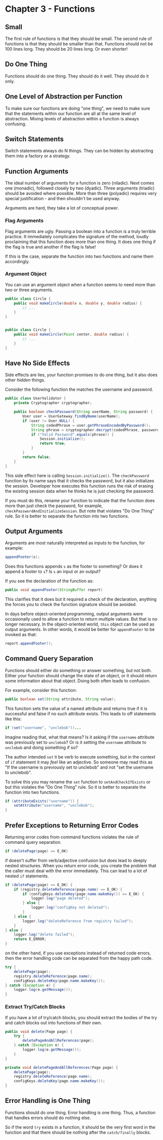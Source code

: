 # Chapter 3 - Functions

## Small

The first rule of functions is that they should be small. The second rule of functions is that they should be smaller than that. Functions should not be 100 lines long. They should be 20 lines long. Or even shorter!

## Do One Thing

Functions should do one thing. They should do it well. They should do it only.

## One Level of Abstraction per Function

To make sure our functions are doing "one thing", we need to make sure that the statements within our function are all at the same level of abstraction. Mixing levels of abstraction within a function is always confusing.

## Switch Statements

Switch statements always do N things. They can be hidden by abstracting them into a factory or a strategy.

## Function Arguments

The ideal number of arguments for a function is zero (niladic). Next comes one (monadic), followed closely by two (dyadic). Three arguments (triadic) should be avoided where possible. More than three (polyadic) requires very special justification - and then shouldn't be used anyway.

Arguments are hard, they take a lot of conceptual power.

### Flag Arguments

Flag arguments are ugly. Passing a boolean into a function is a truly terrible practice. It immediately complicates the signature of the method, loudly proclaiming that this function does more than one thing. It does one thing if the flag is true and another if the flag is false!

If this is the case, separate the function into two functions and name them accordingly.

### Argument Object

You can use an argument object when a function seems to need more than two or three arguments.

```java
public class Circle {
    public void makeCircle(double x, double y, double radius) {
        // ...
    }
}
```

```java

public class Circle {
    public void makeCircle(Point center, double radius) {
        // ...
    }
}
```

## Have No Side Effects

Side effects are lies, your function promises to do one thing, but it also does other *hidden* things.

Consider the following function the matches the username and password.

```java
public class UserValidator {
    private Cryptographer cryptographer;

    public boolean checkPassword(String userName, String password) {
        User user = UserGateway.findByName(userName);
        if (user != User.NULL) {
            String codedPhrase = user.getPhraseEncodedByPassword();
            String phrase = cryptographer.decrypt(codedPhrase, password);
            if ("Valid Password".equals(phrase)) {
                Session.initialize();
                return true;
            }
        }
        return false;
    }
}
```

This side effect here is calling `Session.initialize()`. The `checkPassword` function by its name says that it checks the password, but it also initializes the session. Developer how executes this function runs the risk of erasing the existing session data when he thinks he is just checking the password.

If you must do this, rename your function to indicate that the function does more than just check the password, for example, `checkPasswordAndInitializeSession`. But note that violates "Do One Thing" rule. So it is better to separate the function into two functions.

## Output Arguments

Arguments are most naturally interpreted as inputs to the function, for example:

```java
appendFooter(s);
```

Does this functions appends `s` as the footer to something? Or does it append a footer to `s`? Is `s` an input or an output?

If you see the declaration of the function as:

```java
public void appendFooter(StringBuffer report)
```

This clarifies that it does but it required a check of the declaration, anything the forces you to check the function signature should be avoided.

In days before object-oriented programming, output arguments were occasionally used to allow a function to return multiple values. But that is no longer necessary. In the object-oriented world, `this` object can be used as output arguments. In other words, it would be better for `appendFooter` to be invoked as that:

```java
report.appendFooter();
```

## Command Query Separation

Functions should either do something or answer something, but not both. Either your function should change the state of an object, or it should return some information about that object. Doing both often leads to confusion.

For example, consider this function:

```java
public boolean set(String attribute, String value);
```

This function sets the value of a named attribute and returns true if it is successful and false if no such attribute exists. This leads to off statements like this:

```java
if (set("username", "unclebob"))...
```

Imagine reading that, what that means? Is it asking if the `username` attribute was previously set to `unclebob`? Or is it setting the `username` attribute to `unclebob` and doing something if so?

The author intended `set` ti be verb to execute something, but in the context of `if` statement it may *feel* like an adjective. So someone may read this as "If the username is previously set to unclebob" and not "set the username to unclebob".

To solve this you may rename the `set` function to `setAndCheckIfExists` or but this violates the "Do One Thing" rule. So it is better to separate the function into two functions.

```java
if (attributeExists("username")) {
    setAttribute("username", "unclebob");
}
```

## Prefer Exceptions to Returning Error Codes

Returning error codes from command functions violates the rule of command query separation.

```java
if (deletePage(page) == E_OK)
```

if doesn't suffer from verb/adjective confusion but does lead to deeply nested structures. When you return error code, you create the problem that the caller must deal with the error immediately. This can lead to a lot of nested `if` statements.

```java
if (deletePage(page) == E_OK) {
    if (registry.deleteReference(page.name) == E_OK) {
        if (configKeys.deleteKey(page.name.makeKey()) == E_OK) {
            logger.log("page deleted");
        } else {
            logger.log("configKey not deleted");
        }
    } else {
        logger.log("deleteReference from registry failed");
    }
} else {
    logger.log("delete failed");
    return E_ERROR;
}
```

on the other hand, if you use exceptions instead of returned code errors, then the error handling code can be separated from the happy path code.

```java
try {
    deletePage(page);
    registry.deleteReference(page.name);
    configKeys.deleteKey(page.name.makeKey());
} catch (Exception e) {
    logger.log(e.getMessage());
}
```

### Extract Try/Catch Blocks

If you have a lot of try/catch blocks, you should extract the bodies of the try and catch blocks out into functions of their own.

```java
public void delete(Page page) {
    try {
        deletePageAndAllReferences(page);
    } catch (Exception e) {
        logger.log(e.getMessage());
    }
}

private void deletePageAndAllReferences(Page page) {
    deletePage(page);
    registry.deleteReference(page.name);
    configKeys.deleteKey(page.name.makeKey());
}
```

## Error Handling is One Thing

Functions should do one thing. Error handling is one thing. Thus, a function that handles errors should do nothing else.

So if the word `try` exists in a function, it should be the very first word in the function and that there should be nothing after the `catch/finally` blocks.
